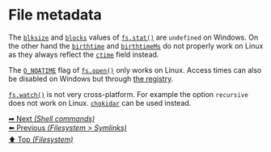 # File metadata

The [`blksize`](https://nodejs.org/api/fs.html#fs_stats_blksize) and
[`blocks`](https://nodejs.org/api/fs.html#fs_stats_blocks) values of
[`fs.stat()`](https://nodejs.org/api/fs.html#fs_fs_stat_path_options_callback)
are `undefined` on Windows. On the other hand the
[`birthtime`](https://nodejs.org/api/fs.html#fs_stats_birthtime) and
[`birthtimeMs`](https://nodejs.org/api/fs.html#fs_stats_birthtimems) do not
properly work on Linux as they always reflect the
[`ctime`](https://nodejs.org/api/fs.html#fs_stat_time_values) field instead.

The [`O_NOATIME`](https://nodejs.org/api/fs.html#fs_file_open_constants) flag
of
[`fs.open()`](https://nodejs.org/api/fs.html#fs_fs_open_path_flags_mode_callback)
only works on Linux. Access times can also be disabled on Windows but through
[the registry](https://docs.microsoft.com/en-us/windows-server/administration/windows-commands/fsutil-behavior#remarks).

[`fs.watch()`](https://nodejs.org/api/fs.html#fs_caveats) is not very
cross-platform. For example the option `recursive` does not work on Linux.
[`chokidar`](https://github.com/paulmillr/chokidar) can be used instead.

[➡ Next _(Shell commands)_](../shell_commands/README.md)<br>
[⬅️ Previous _(Filesystem > Symlinks)_](symlinks.md)<br>
[⬆️ Top _(Filesystem)_](README.md)<br>
